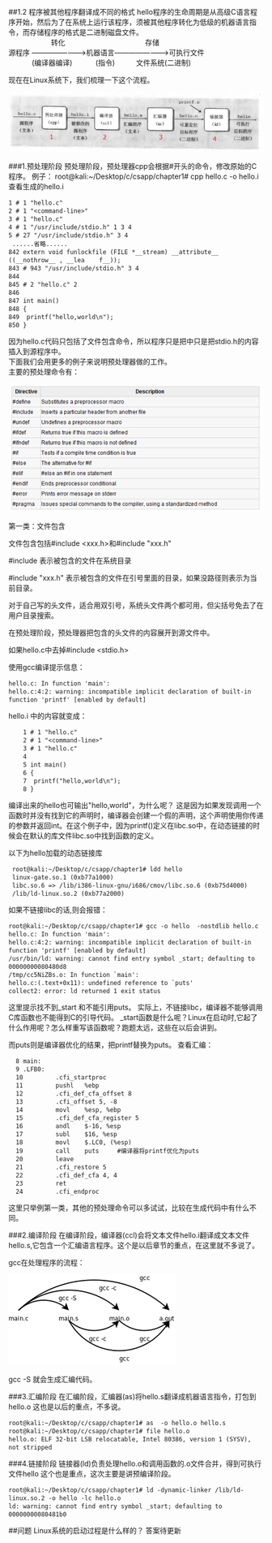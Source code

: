 ##1.2 程序被其他程序翻译成不同的格式 
 hello程序的生命周期是从高级C语言程序开始，然后为了在系统上运行该程序，须被其他程序转化为低级的机器语言指令，而存储程序的格式是二进制磁盘文件。  
        　　　　　　转化 　　　　　　　　　　　存储    
 源程序 ————————>机器语言————————>可执行文件  
　　　 (编译器编译)   　　　(指令)　　　文件系统(二进制)

现在在Linux系统下，我们梳理一下这个流程。

<img src=./image/1-2-1.png />

###1.预处理阶段
  预处理阶段，预处理器cpp会根据#开头的命令，修改原始的C程序。
  例子：
    root@kali:~/Desktop/c/csapp/chapter1# cpp hello.c -o hello.i
  查看生成的hello.i  

    1 # 1 "hello.c"
    2 # 1 "<command-line>"
    3 # 1 "hello.c"
    4 # 1 "/usr/include/stdio.h" 1 3 4
    5 # 27 "/usr/include/stdio.h" 3 4
     ......省略......
    842 extern void funlockfile (FILE *__stream) __attribute__ ((__nothrow__ , __lea    f__));
    843 # 943 "/usr/include/stdio.h" 3 4
    844
    845 # 2 "hello.c" 2
    846
    847 int main()
    848 {
    849  printf("hello,world\n");
    850 }

因为hello.c代码只包括了文件包含命令，所以程序只是把中只是把stdio.h的内容插入到源程序中。  
下面我们会用更多的例子来说明预处理器做的工作。  
主要的预处理命令有：  

<img src="./image/1-2-2.png" />

第一类：文件包含

文件包含包括#include <xxx.h>和#include "xxx.h"
<p>#include <xxx.h> 表示被包含的文件在系统目录
<p>#include "xxx.h"    表示被包含的文件在引号里面的目录，如果没路径则表示为当前目录。

对于自己写的头文件，适合用双引号，系统头文件两个都可用，但尖括号免去了在用户目录搜索。

在预处理阶段，预处理器把包含的头文件的内容展开到源文件中。

如果hello.c中去掉#include <stdio.h>

使用gcc编译提示信息：

    hello.c: In function 'main':
    hello.c:4:2: warning: incompatible implicit declaration of built-in function 'printf' [enabled by default]

hello.i 中的内容就变成：

        1 # 1 "hello.c"
        2 # 1 "<command-line>"
        3 # 1 "hello.c"
        4
        5 int main()
        6 {
        7  printf("hello,world\n");
        8 }

编译出来的hello也可输出"hello,world"，为什么呢？ 
这是因为如果发现调用一个函数时并没有找到它的声明时，编译器会创建一个假的声明，这个声明使用你传递的参数并返回int。在这个例子中，因为printf()定义在libc.so中，在动态链接的时候会在默认的库文件libc.so中找到函数的定义。  

以下为hello加载的动态链接库

     root@kali:~/Desktop/c/csapp/chapter1# ldd hello
     linux-gate.so.1 (0xb77a1000)
     libc.so.6 => /lib/i386-linux-gnu/i686/cmov/libc.so.6 (0xb75d4000)
     /lib/ld-linux.so.2 (0xb77a2000)

如果不链接libc的话,则会报错：  

    root@kali:~/Desktop/c/csapp/chapter1# gcc -o hello  -nostdlib hello.c
    hello.c: In function 'main':
    hello.c:4:2: warning: incompatible implicit declaration of built-in function 'printf' [enabled by default]
    /usr/bin/ld: warning: cannot find entry symbol _start; defaulting to 00000000080480d8
    /tmp/cc5NiZBs.o: In function `main':
    hello.c:(.text+0x11): undefined reference to `puts'
    collect2: error: ld returned 1 exit status

这里提示找不到_start 和不能引用puts。
实际上，不链接libc，编译器不能够调用C库函数也不能得到C的引导代码。
_start函数是什么呢？Linux在启动时,它起了什么作用呢？怎么样重写该函数呢？跑题太远，这些在以后会讲到。

而puts则是编译器优化的结果，把printf替换为puts。
查看汇编：

      8 main:
      9 .LFB0:
      10         .cfi_startproc
      11         pushl   %ebp
      12         .cfi_def_cfa_offset 8
      13         .cfi_offset 5, -8
      14         movl    %esp, %ebp
      15         .cfi_def_cfa_register 5
      16         andl    $-16, %esp
      17         subl    $16, %esp
      18         movl    $.LC0, (%esp)
      19         call    puts     #编译器将printf优化为puts
      20         leave
      21         .cfi_restore 5
      22         .cfi_def_cfa 4, 4
      23         ret
      24         .cfi_endproc


这里只举例第一类，其他的预处理命令可以多试试，比较在生成代码中有什么不同。

###2.编译阶段
在编译阶段，编译器(ccl)会将文本文件hello.i翻译成文本文件hello.s,它包含一个汇编语言程序。这个是以后章节的重点，在这里就不多说了。

gcc在处理程序的流程：

<img src="./image/1-2-3.png" />

gcc -S 就会生成汇编代码。

###3.汇编阶段
在汇编阶段，汇编器(as)将hello.s翻译成机器语言指令，打包到hello.o
这也是以后的重点，不多说。

    root@kali:~/Desktop/c/csapp/chapter1# as  -o hello.o hello.s
    root@kali:~/Desktop/c/csapp/chapter1# file hello.o
    hello.o: ELF 32-bit LSB relocatable, Intel 80386, version 1 (SYSV), not stripped


###4.链接阶段
链接器(ld)负责处理hello.o和调用函数的.o文件合并，得到可执行文件hello
这个也是重点，这次主要是讲预编译阶段。

    root@kali:~/Desktop/c/csapp/chapter1# ld -dynamic-linker /lib/ld-linux.so.2 -o hello -lc hello.o  
    ld: warning: cannot find entry symbol _start; defaulting to 00000000080481b0


##问题 
  Linux系统的启动过程是什么样的？
  答案待更新